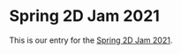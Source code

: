 # Spring 2D Jam 2021
This is our entry for the [Spring 2D Jam 2021](https://itch.io/jam/spring-2d-jam-2021).
